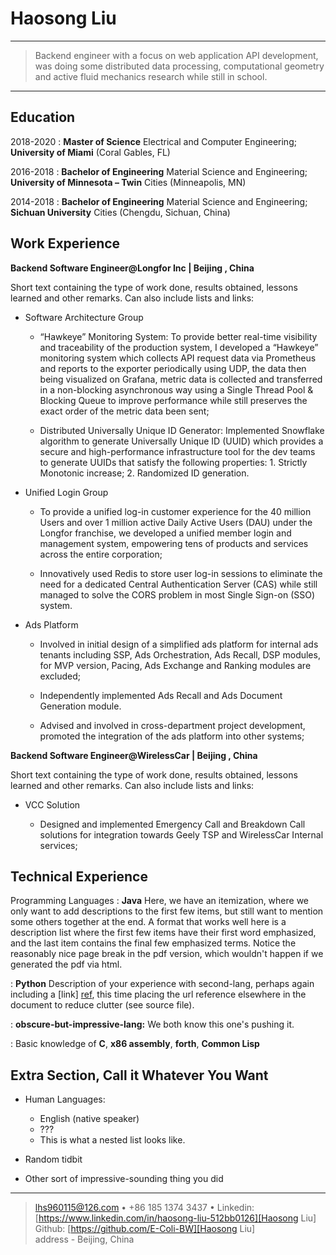 Haosong Liu
============

----

>  Backend engineer with a focus on web application API development, was doing some distributed data processing, computational geometry and active fluid mechanics 
research while still in school.

----

Education
---------

2018-2020
:   **Master of Science** Electrical and Computer Engineering; **University of Miami** (Coral Gables, FL)

2016-2018
:   **Bachelor of Engineering** Material Science and Engineering; **University of Minnesota – Twin** Cities (Minneapolis, MN)

2014-2018
:   **Bachelor of Engineering** Material Science and Engineering; **Sichuan University** Cities (Chengdu, Sichuan, China)

Work Experience
----------

**Backend Software Engineer@Longfor Inc | Beijing , China**

Short text containing the type of work done, results obtained,
lessons learned and other remarks. Can also include lists and
links:

* Software Architecture Group

  * “Hawkeye” Monitoring System: To provide better real-time visibility and traceability of the production system, I developed a “Hawkeye” monitoring 
system which collects API request data via Prometheus and reports to the exporter periodically using UDP, the data then being visualized on Grafana, 
metric data is collected and transferred in a non-blocking asynchronous way using a Single Thread Pool & Blocking Queue to improve performance 
while still preserves the exact order of the metric data been sent;

  * Distributed Universally Unique ID Generator: Implemented Snowflake algorithm to generate Universally Unique ID (UUID) which provides a secure 
and high-performance infrastructure tool for the dev teams to generate UUIDs that satisfy the following properties: 1. Strictly Monotonic increase; 2. 
Randomized ID generation.

* Unified Login Group

  * To provide a unified log-in customer experience for the 40 million Users and over 1 million active Daily Active Users (DAU) under the Longfor 
franchise, we developed a unified member login and management system, empowering tens of products and services across the entire corporation;

  * Innovatively used Redis to store user log-in sessions to eliminate the need for a dedicated Central Authentication Server (CAS) while still managed to 
solve the CORS problem in most Single Sign-on (SSO) system.

* Ads Platform

  * Involved in initial design of a simplified ads platform for internal ads tenants including SSP, Ads Orchestration, Ads Recall, DSP modules, for MVP 
version, Pacing, Ads Exchange and Ranking modules are excluded;

  * Independently implemented Ads Recall and Ads Document Generation module.
  * Advised and involved in cross-department project development, promoted the integration of the ads platform into other systems;


**Backend Software Engineer@WirelessCar | Beijing , China**

Short text containing the type of work done, results obtained,
lessons learned and other remarks. Can also include lists and
links:

* VCC Solution

  * Designed and implemented Emergency Call and Breakdown Call solutions for integration towards Geely TSP and WirelessCar Internal services;


Technical Experience
--------------------
Programming Languages
:   **Java** Here, we have an itemization, where we only want
    to add descriptions to the first few items, but still want to
    mention some others together at the end. A format that works well
    here is a description list where the first few items have their
    first word emphasized, and the last item contains the final few
    emphasized terms. Notice the reasonably nice page break in the pdf
    version, which wouldn't happen if we generated the pdf via html.

:   **Python** Description of your experience with second-lang,
    perhaps again including a [link] [ref], this time placing the url
    reference elsewhere in the document to reduce clutter (see source
    file). 

:   **obscure-but-impressive-lang:** We both know this one's pushing
    it.

:   Basic knowledge of **C**, **x86 assembly**, **forth**, **Common Lisp**

[ref]: https://github.com/githubuser/superlongprojectname

Extra Section, Call it Whatever You Want
----------------------------------------

* Human Languages:

     * English (native speaker)
     * ???
     * This is what a nested list looks like.

* Random tidbit

* Other sort of impressive-sounding thing you did

----

> <lhs960115@126.com> • +86 185 1374 3437 • Linkedin: [https://www.linkedin.com/in/haosong-liu-512bb0126][Haosong Liu] Github: [https://github.com/E-Coli-BW][Haosong Liu]\
> address - Beijing, China

